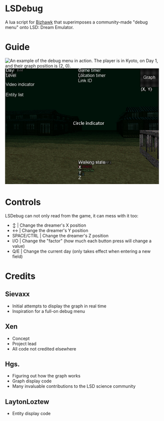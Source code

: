 # LSDebug
A lua script for [Bizhawk](https://github.com/TASEmulators/BizHawk) that superimposes a community-made "debug menu" onto LSD: Dream Emulator.

# Guide
![An example of the debug menu in action. The player is in Kyoto, on Day 1, and their graph position is (2, 0).](https://github.com/xen-0sd/LSDebug/blob/main/example1.png)
![The same example, notated to show what each part of the menu displays. Some indicators only appear when the thing they monitor is active.](https://github.com/xen-0sd/LSDebug/blob/main/example2.png)

# Controls
LSDebug can not only read from the game, it can mess with it too:
- ↕ | Change the dreamer's X position
- ↔ | Change the dreamer's Y position
- SPACE/CTRL | Change the dreamer's Z position
- I/O | Change the "factor" (how much each button press will change a value)
- Q/E | Change the current day (only takes effect when entering a new field)

# Credits
## Sievaxx
- Initial attempts to display the graph in real time
- Inspiration for a full-on debug menu

## Xen
- Concept
- Project lead
- All code not credited elsewhere

## Hgs.
- Figuring out how the graph works
- Graph display code
- Many invaluable contributions to the LSD science community

## LaytonLoztew
- Entity display code
